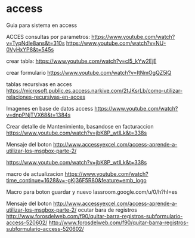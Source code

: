 # access
Guia para sistema en access

ACCES
consultas por parametros: 
https://www.youtube.com/watch?v=TypNdle8ans&t=310s
https://www.youtube.com/watch?v=NU-0VyHxYP8&t=545s


crear tabla:
https://www.youtube.com/watch?v=cl5_kYw2EjE

crear formulario
https://www.youtube.com/watch?v=ItNmOgQZ5lQ

tablas recursivas en acces
https://microsoft.public.es.access.narkive.com/2tJKsrLb/como-utilizar-relaciones-recursivas-en-acces

Imagenes en base de datos access
https://www.youtube.com/watch?v=dnpPNjTVX68&t=1384s

Crear detalle de Mantenimiento, basandose en facturaccion 
https://www.youtube.com/watch?v=jbK8P_wtlLk&t=338s

Mensaje del boton http://www.accessyexcel.com/access-aprende-a-utilizar-los-msgbox-parte-2/


https://www.youtube.com/watch?v=jbK8P_wtlLk&t=338s

macro de actualizacion
https://www.youtube.com/watch?time_continue=1628&v=-gKj36F5R80&feature=emb_logo

Macro para boton guardar y nuevo
lassroom.google.com/u/0/h?hl=es

Mensaje del boton http://www.accessyexcel.com/access-aprende-a-utilizar-los-msgbox-parte-2/
ocutar bara de registros
http://www.forosdelweb.com/f90/quitar-barra-registros-subformulario-access-520602/
http://www.forosdelweb.com/f90/quitar-barra-registros-subformulario-access-520602/
